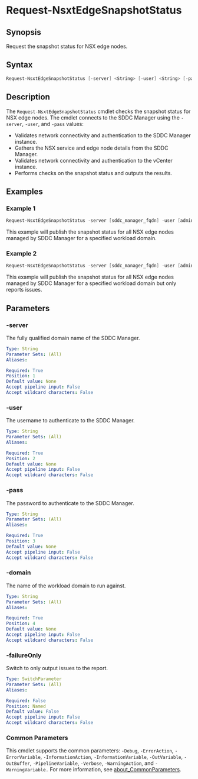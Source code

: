 # Request-NsxtEdgeSnapshotStatus

## Synopsis

Request the snapshot status for NSX edge nodes.

## Syntax

```powershell
Request-NsxtEdgeSnapshotStatus [-server] <String> [-user] <String> [-pass] <String> [-domain] <String> [-failureOnly] [<CommonParameters>]
```

## Description

The `Request-NsxtEdgeSnapshotStatus` cmdlet checks the snapshot status for NSX edge nodes.
The cmdlet connects to the SDDC Manager using the `-server`, `-user`, and `-pass` values:

- Validates network connectivity and authentication to the SDDC Manager instance.
- Gathers the NSX service and edge node details from the SDDC Manager.
- Validates network connectivity and authentication to the vCenter instance.
- Performs checks on the snapshot status and outputs the results.

## Examples

### Example 1

```powershell
Request-NsxtEdgeSnapshotStatus -server [sddc_manager_fqdn] -user [admin_username] -pass [admin_password] -domain [workload_domain_name]
```

This example will publish the snapshot status for all NSX edge nodes managed by SDDC Manager for a specified workload domain.

### Example 2

```powershell
Request-NsxtEdgeSnapshotStatus -server [sddc_manager_fqdn] -user [admin_username] -pass [admin_password] -domain [workload_domain_name] -failureOnly
```

This example will publish the snapshot status for all NSX edge nodes managed by SDDC Manager for a specified workload domain but only reports issues.

## Parameters

### -server

The fully qualified domain name of the SDDC Manager.

```yaml
Type: String
Parameter Sets: (All)
Aliases:

Required: True
Position: 1
Default value: None
Accept pipeline input: False
Accept wildcard characters: False
```

### -user

The username to authenticate to the SDDC Manager.

```yaml
Type: String
Parameter Sets: (All)
Aliases:

Required: True
Position: 2
Default value: None
Accept pipeline input: False
Accept wildcard characters: False
```

### -pass

The password to authenticate to the SDDC Manager.

```yaml
Type: String
Parameter Sets: (All)
Aliases:

Required: True
Position: 3
Default value: None
Accept pipeline input: False
Accept wildcard characters: False
```

### -domain

The name of the workload domain to run against.

```yaml
Type: String
Parameter Sets: (All)
Aliases:

Required: True
Position: 4
Default value: None
Accept pipeline input: False
Accept wildcard characters: False
```

### -failureOnly

Switch to only output issues to the report.

```yaml
Type: SwitchParameter
Parameter Sets: (All)
Aliases:

Required: False
Position: Named
Default value: False
Accept pipeline input: False
Accept wildcard characters: False
```

### Common Parameters

This cmdlet supports the common parameters: `-Debug`, `-ErrorAction`, `-ErrorVariable`, `-InformationAction`, `-InformationVariable`, `-OutVariable`, `-OutBuffer`, `-PipelineVariable`, `-Verbose`, `-WarningAction`, and `-WarningVariable.` For more information, see [about_CommonParameters](http://go.microsoft.com/fwlink/?LinkID=113216).
